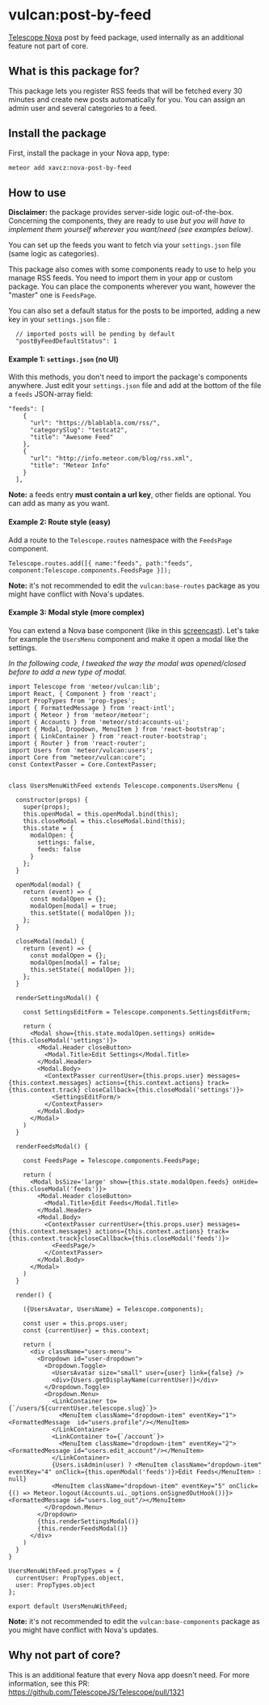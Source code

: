 # vulcan:post-by-feed
[Telescope Nova](https://github.com/TelescopeJS/Telescope/) post by feed package, used internally as an additional feature not part of core.

## What is this package for?
This package lets you register RSS feeds that will be fetched every 30 minutes and create new posts automatically for you. You can assign an admin user and several categories to a feed.

## Install the package
First, install the package in your Nova app, type:
```bash
meteor add xavcz:nova-post-by-feed
```

## How to use
**Disclaimer:** the package provides server-side logic out-of-the-box. Concerning the components, they are ready to use *but you will have to implement them yourself wherever you want/need (see examples below)*.

You can set up the feeds you want to fetch via your `settings.json` file (same logic as categories).

This package also comes with some components ready to use to help you manage RSS feeds. You need to import them in your app or custom package. You can place the components wherever you want, however the "master" one is `FeedsPage`.

You can also set a default status for the posts to be imported, adding a new key in your `settings.json` file :
```
  // imported posts will be pending by default
  "postByFeedDefaultStatus": 1
```

#### Example 1: `settings.json` (no UI)
With this methods, you don't need to import the package's components anywhere. Just edit your `settings.json` file and add at the bottom of the file a `feeds` JSON-array field:
```
"feeds": [
    {
      "url": "https://blablabla.com/rss/",
      "categorySlug": "testcat2",
      "title": "Awesome Feed"
    },
    {
      "url": "http://info.meteor.com/blog/rss.xml",
      "title": "Meteor Info"
    }
  ],

```

**Note:** a feeds entry **must contain a url key**, other fields are optional. You can add as many as you want.

#### Example 2: Route style (easy)
Add a route to the `Telescope.routes` namespace with the `FeedsPage` component.

```
Telescope.routes.add([{ name:"feeds", path:"feeds", component:Telescope.components.FeedsPage }]);
```

**Note:** it's not recommended to edit the `vulcan:base-routes` package as you might have conflict with Nova's updates.


#### Example 3: Modal style (more complex)
You can extend a Nova base component (like in this [screencast](https://www.youtube.com/watch?v=L8t4Ziw-kdQ)). Let's take for example the `UsersMenu` component and make it open a modal like the settings.

*In the following code, I tweaked the way the modal was opened/closed before to add a new type of modal.*

```
import Telescope from 'meteor/vulcan:lib';
import React, { Component } from 'react';
import PropTypes from 'prop-types';
import { FormattedMessage } from 'react-intl';
import { Meteor } from 'meteor/meteor';
import { Accounts } from 'meteor/std:accounts-ui';
import { Modal, Dropdown, MenuItem } from 'react-bootstrap';
import { LinkContainer } from 'react-router-bootstrap';
import { Router } from 'react-router';
import Users from 'meteor/vulcan:users';
import Core from "meteor/vulcan:core";
const ContextPasser = Core.ContextPasser;


class UsersMenuWithFeed extends Telescope.components.UsersMenu {

  constructor(props) {
    super(props);
    this.openModal = this.openModal.bind(this);
    this.closeModal = this.closeModal.bind(this);
    this.state = {
      modalOpen: {
        settings: false,
        feeds: false
      }
    };
  }

  openModal(modal) {
    return (event) => {
      const modalOpen = {};
      modalOpen[modal] = true;
      this.setState({ modalOpen });
    };
  }

  closeModal(modal) {
    return (event) => {
      const modalOpen = {};
      modalOpen[modal] = false;
      this.setState({ modalOpen });
    };
  }

  renderSettingsModal() {

    const SettingsEditForm = Telescope.components.SettingsEditForm;

    return (
      <Modal show={this.state.modalOpen.settings} onHide={this.closeModal('settings')}>
        <Modal.Header closeButton>
          <Modal.Title>Edit Settings</Modal.Title>
        </Modal.Header>
        <Modal.Body>
          <ContextPasser currentUser={this.props.user} messages={this.context.messages} actions={this.context.actions} track={this.context.track} closeCallback={this.closeModal('settings')}>
            <SettingsEditForm/>
          </ContextPasser>
        </Modal.Body>
      </Modal>
    )
  }

  renderFeedsModal() {

    const FeedsPage = Telescope.components.FeedsPage;

    return (
      <Modal bsSize='large' show={this.state.modalOpen.feeds} onHide={this.closeModal('feeds')}>
        <Modal.Header closeButton>
          <Modal.Title>Edit Feeds</Modal.Title>
        </Modal.Header>
        <Modal.Body>
          <ContextPasser currentUser={this.props.user} messages={this.context.messages} actions={this.context.actions} track={this.context.track}closeCallback={this.closeModal('feeds')}>
            <FeedsPage/>
          </ContextPasser>
        </Modal.Body>
      </Modal>
    )
  }

  render() {

    ({UsersAvatar, UsersName} = Telescope.components);

    const user = this.props.user;
    const {currentUser} = this.context;

    return (
      <div className="users-menu">
        <Dropdown id="user-dropdown">
          <Dropdown.Toggle>
            <UsersAvatar size="small" user={user} link={false} />
            <div>{Users.getDisplayName(currentUser)}</div>
          </Dropdown.Toggle>
          <Dropdown.Menu>
            <LinkContainer to={`/users/${currentUser.telescope.slug}`}>
              <MenuItem className="dropdown-item" eventKey="1"><FormattedMessage  id="users.profile"/></MenuItem>
            </LinkContainer>
            <LinkContainer to={`/account`}>
              <MenuItem className="dropdown-item" eventKey="2"><FormattedMessage id="users.edit_account"/></MenuItem>
            </LinkContainer>
            {Users.isAdmin(user) ? <MenuItem className="dropdown-item" eventKey="4" onClick={this.openModal('feeds')}>Edit Feeds</MenuItem> : null}
            <MenuItem className="dropdown-item" eventKey="5" onClick={() => Meteor.logout(Accounts.ui._options.onSignedOutHook())}><FormattedMessage id="users.log_out"/></MenuItem>
          </Dropdown.Menu>
        </Dropdown>
        {this.renderSettingsModal()}
        {this.renderFeedsModal()}
      </div>
    )
  }
}

UsersMenuWithFeed.propTypes = {
  currentUser: PropTypes.object,
  user: PropTypes.object
};

export default UsersMenuWithFeed;
```

**Note:** it's not recommended to edit the `vulcan:base-components` package as you might have conflict with Nova's updates.

## Why not part of core?
This is an additional feature that every Nova app doesn't need. For more information, see this PR: https://github.com/TelescopeJS/Telescope/pull/1321
